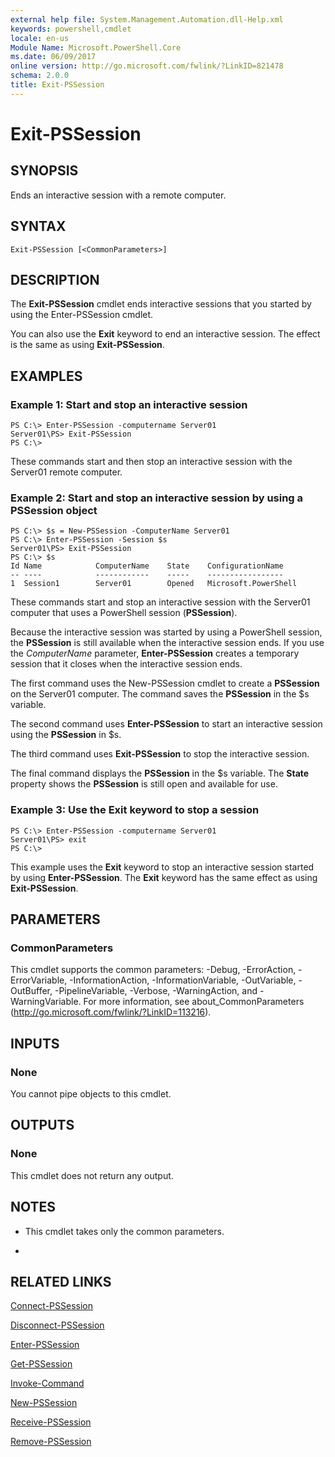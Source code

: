 ```yaml
---
external help file: System.Management.Automation.dll-Help.xml
keywords: powershell,cmdlet
locale: en-us
Module Name: Microsoft.PowerShell.Core
ms.date: 06/09/2017
online version: http://go.microsoft.com/fwlink/?LinkID=821478
schema: 2.0.0
title: Exit-PSSession
---
```


# Exit-PSSession

## SYNOPSIS
Ends an interactive session with a remote computer.

## SYNTAX

```
Exit-PSSession [<CommonParameters>]
```

## DESCRIPTION
The **Exit-PSSession** cmdlet ends interactive sessions that you started by using the Enter-PSSession cmdlet.

You can also use the **Exit** keyword to end an interactive session.
The effect is the same as using **Exit-PSSession**.

## EXAMPLES

### Example 1: Start and stop an interactive session
```
PS C:\> Enter-PSSession -computername Server01
Server01\PS> Exit-PSSession
PS C:\>
```

These commands start and then stop an interactive session with the Server01 remote computer.

### Example 2: Start and stop an interactive session by using a PSSession object
```
PS C:\> $s = New-PSSession -ComputerName Server01
PS C:\> Enter-PSSession -Session $s
Server01\PS> Exit-PSSession
PS C:\> $s
Id Name            ComputerName    State    ConfigurationName
-- ----            ------------    -----    -----------------
1  Session1        Server01        Opened   Microsoft.PowerShell
```

These commands start and stop an interactive session with the Server01 computer that uses a PowerShell session (**PSSession**).

Because the interactive session was started by using a PowerShell session, the **PSSession** is still available when the interactive session ends.
If you use the *ComputerName* parameter, **Enter-PSSession** creates a temporary session that it closes when the interactive session ends.

The first command uses the New-PSSession cmdlet to create a **PSSession** on the Server01 computer.
The command saves the **PSSession** in the $s variable.

The second command uses **Enter-PSSession** to start an interactive session using the **PSSession** in $s.

The third command uses **Exit-PSSession** to stop the interactive session.

The final command displays the **PSSession** in the $s variable.
The **State** property shows the **PSSession** is still open and available for use.

### Example 3: Use the Exit keyword to stop a session
```
PS C:\> Enter-PSSession -computername Server01
Server01\PS> exit
PS C:\>
```

This example uses the **Exit** keyword to stop an interactive session started by using **Enter-PSSession**.
The **Exit** keyword has the same effect as using **Exit-PSSession**.

## PARAMETERS

### CommonParameters
This cmdlet supports the common parameters: -Debug, -ErrorAction, -ErrorVariable, -InformationAction, -InformationVariable, -OutVariable, -OutBuffer, -PipelineVariable, -Verbose, -WarningAction, and -WarningVariable. For more information, see about_CommonParameters (http://go.microsoft.com/fwlink/?LinkID=113216).

## INPUTS

### None
You cannot pipe objects to this cmdlet.

## OUTPUTS

### None
This cmdlet does not return any output.

## NOTES
* This cmdlet takes only the common parameters.

*

## RELATED LINKS

[Connect-PSSession](Connect-PSSession.md)

[Disconnect-PSSession](Disconnect-PSSession.md)

[Enter-PSSession](Enter-PSSession.md)

[Get-PSSession](Get-PSSession.md)

[Invoke-Command](Invoke-Command.md)

[New-PSSession](New-PSSession.md)

[Receive-PSSession](Receive-PSSession.md)

[Remove-PSSession](Remove-PSSession.md)